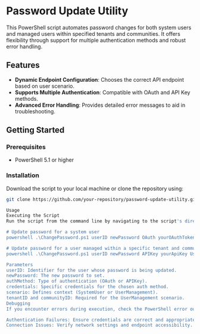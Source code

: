 # Password Update Utility

This PowerShell script automates password changes for both system users and managed users within specified tenants and communities. It offers flexibility through support for multiple authentication methods and robust error handling.

## Features

- **Dynamic Endpoint Configuration**: Chooses the correct API endpoint based on user scenario.
- **Supports Multiple Authentication**: Compatible with OAuth and API Key methods.
- **Advanced Error Handling**: Provides detailed error messages to aid in troubleshooting.

## Getting Started

### Prerequisites

- PowerShell 5.1 or higher

### Installation

Download the script to your local machine or clone the repository using:

```bash
git clone https://github.com/your-repository/password-update-utility.git

Usage
Executing the Script
Run the script from the command line by navigating to the script's directory and executing one of the following commands:

# Update password for a system user
powershell .\ChangePassword.ps1 userID newPassword OAuth yourOAuthToken SystemUser

# Update password for a user managed within a specific tenant and community
powershell .\ChangePassword.ps1 userID newPassword APIKey yourApiKey UserManagement tenantID communityID

Parameters
userID: Identifier for the user whose password is being updated.
newPassword: The new password to set.
authMethod: Type of authentication (OAuth or APIKey).
credentials: Specific credentials for the chosen auth method.
scenario: Defines context (SystemUser or UserManagement).
tenantID and communityID: Required for the UserManagement scenario.
Debugging
If you encounter errors during execution, check the PowerShell error output for specific messages. Common issues include:

Authentication Failures: Ensure credentials are correct and appropriate for the chosen authentication method.
Connection Issues: Verify network settings and endpoint accessibility.

